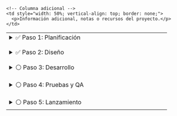 <table style="border-collapse: collapse; width: 100%;">
  <tr>
    <!-- Columna Roadmap -->
    <td style="width: 50%; vertical-align: top; border: none;">
      <details>
        <summary>✅ Paso 1: Planificación</summary>
        Definir objetivos y alcance del proyecto. <br>
        Reunir recursos necesarios y establecer cronograma.
      </details>
      <br>
      <details>
        <summary>✅ Paso 2: Diseño</summary>
        Crear diagramas, wireframes y especificaciones técnicas.
      </details>
      <br>
      <details>
        <summary>⚪ Paso 3: Desarrollo</summary>
        Implementar funcionalidades principales y pruebas iniciales.
      </details>
      <br>
      <details>
        <summary>⚪ Paso 4: Pruebas y QA</summary>
        Realizar pruebas exhaustivas y corrección de errores.
      </details>
      <br>
      <details>
        <summary>⚪ Paso 5: Lanzamiento</summary>
        Despliegue a producción y documentación final.
      </details>
    </td>

    <!-- Columna adicional -->
    <td style="width: 50%; vertical-align: top; border: none;">
      <p>Información adicional, notas o recursos del proyecto.</p>
    </td>
  </tr>
</table>
